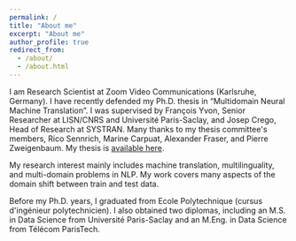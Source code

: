 ```yaml
---
permalink: /
title: "About me"
excerpt: "About me"
author_profile: true
redirect_from: 
  - /about/
  - /about.html
---
```

I am Research Scientist at Zoom Video Communications (Karlsruhe, Germany). I have recently defended my Ph.D. thesis in “Multidomain Neural Machine Translation”. I was supervised by François Yvon, Senior Researcher at LISN/CNRS and Université Paris-Saclay, and Josep Crego, Head of Research at SYSTRAN. Many thanks to my thesis committee's members, Rico Sennrich, Marine Carpuat, Alexander Fraser, and Pierre Zweigenbaum. My thesis is [available here](https://tel.archives-ouvertes.fr/tel-03546910/).

My research interest mainly includes machine translation, multilinguality, and multi-domain problems in NLP. My work covers many aspects of the domain shift between train and test data.

Before my Ph.D. years, I graduated from Ecole Polytechnique (cursus d'ingénieur polytechnicien). I also obtained two diplomas, including an M.S. in Data Science from Université Paris-Saclay and an M.Eng. in Data Science from Télécom ParisTech.

